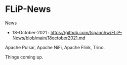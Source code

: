 # FLiP-News
News

* 18-October-2021 : https://github.com/tspannhw/FLiP-News/blob/main/18october2021.md


Apache Pulsar, Apache NiFi, Apache Flink, Trino.

Things coming up.
